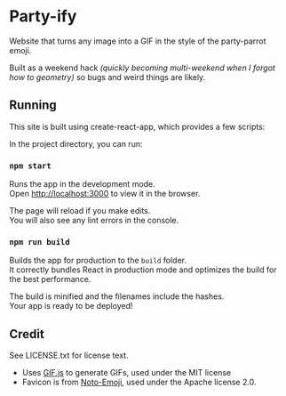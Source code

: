 # Party-ify

Website that turns any image into a GIF in the style of the party-parrot emoji.

Built as a weekend hack _(quickly becoming multi-weekend when I forgot how to geometry)_ so bugs and weird things are likely.

## Running

This site is built using create-react-app, which provides a few scripts:

In the project directory, you can run:

### `npm start`

Runs the app in the development mode.\
Open [http://localhost:3000](http://localhost:3000) to view it in the browser.

The page will reload if you make edits.\
You will also see any lint errors in the console.

### `npm run build`

Builds the app for production to the `build` folder.\
It correctly bundles React in production mode and optimizes the build for the best performance.

The build is minified and the filenames include the hashes.\
Your app is ready to be deployed!

## Credit

See LICENSE.txt for license text.

- Uses [GIF.js](https://github.com/jnordberg/gif.js) to generate GIFs, used under the MIT license
- Favicon is from [Noto-Emoji](https://github.com/googlefonts/noto-emoji), used under the Apache license 2.0.